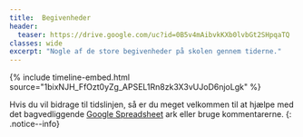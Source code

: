 ```yaml
---
title:  Begivenheder
header:
  teaser: https://drive.google.com/uc?id=0B5v4mAibvkKXb0lvbGt2SHpqaTQ
classes: wide
excerpt: "Nogle af de store begivenheder på skolen gennem tiderne."
---
```


{% include timeline-embed.html source="1bixNJH_FfOzt0yZg_APSEL1Rn8zk3X3vUJoD6njoLgk" %}

Hvis du vil bidrage til tidslinjen, så er du meget velkommen til at hjælpe med det bagvedliggende [Google Spreadsheet](https://docs.google.com/spreadsheets/d/1bixNJH_FfOzt0yZg_APSEL1Rn8zk3X3vUJoD6njoLgk/edit?usp=sharing) ark eller bruge kommentarerne.
{: .notice--info}
